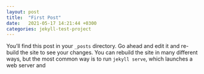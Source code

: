 ```yaml
---
layout: post
title:  "First Post"
date:   2021-05-17 14:21:44 +0300
categories: jekyll-test-project
---
```

You’ll find this post in your `_posts` directory. Go ahead and edit it and re-build the site to see your changes. You can rebuild the site in many different ways, but the most common way is to run `jekyll serve`, which launches a web server and 
